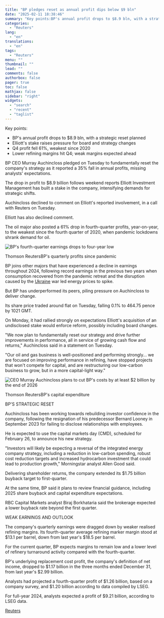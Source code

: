 ```yaml
---
title: "BP pledges reset as annual profit dips below $9 bln"
date: "2025-02-11 18:38:46"
summary: "Key points:BP's annual profit drops to $8.9 bln, with a strategic reset plannedElliott's stake raises pressure for board and strategy changesQ4 profit fell 61%, weakest since 2020Lower refining margins hit Q4; weak margins expected ahead BP CEO Murray Auchincloss pledged on Tuesday to fundamentally reset the company's strategy as it..."
categories:
  - "Reuters"
lang:
  - "en"
translations:
  - "en"
tags:
  - "Reuters"
menu: ""
thumbnail: ""
lead: ""
comments: false
authorbox: false
pager: true
toc: false
mathjax: false
sidebar: "right"
widgets:
  - "search"
  - "recent"
  - "taglist"
---
```


Key points:

* BP's annual profit drops to $8.9 bln, with a strategic reset planned
* Elliott's stake raises pressure for board and strategy changes
* Q4 profit fell 61%, weakest since 2020
* Lower refining margins hit Q4; weak margins expected ahead

BP CEO Murray Auchincloss pledged on Tuesday to fundamentally reset the company's strategy as it reported a 35% fall in annual profits, missing analysts' expectations.

The drop in profit to $8.9 billion follows weekend reports Elliott Investment Management has built a stake in the company, intensifying demands for strategic shifts.

Auchincloss declined to comment on Elliott's reported involvement, in a call with Reuters on Tuesday.

Elliott has also declined comment.

The oil major also posted a 61% drop in fourth-quarter profits, year-on-year, to the weakest since the fourth quarter of 2020, when pandemic lockdowns shrank demand for oil.

![BP's fourth-quarter earnings drops to four-year low](https://s3.tradingview.com/news/image/tag:reuters.com,2025:newsml_L1N3P20A0-9dfde1c37f9d8f8136e68afc5ca71e05-resized.jpeg)

Thomson ReutersBP's quarterly profits since pandemic



BP joins other majors that have experienced a decline in earnings throughout 2024, following record earnings in the previous two years when consumption recovered from the pandemic retreat and the disruption caused by the [Ukraine](https://www.reuters.com/world/ukraine-russia-war/) war led energy prices to spike.

But BP has underperformed its peers, piling pressure on Auchincloss to deliver change.

Its share price traded around flat on Tuesday, falling 0.1% to 464.75 pence by 1021 GMT.

On Monday, it had rallied strongly on expectations Elliott's acquisition of an undisclosed stake would enforce reform, possibly including board changes.

"We now plan to fundamentally reset our strategy and drive further improvements in performance, all in service of growing cash flow and returns," Auchincloss said in a statement on Tuesday.

"Our oil and gas business is well-positioned and performing strongly... we are focused on improving performance in refining, have stopped projects that won't compete for capital, and are restructuring our low-carbon business to grow, but in a more capital-light way."

![CEO Murray Auchincloss  plans to cut BP's costs by at least $2 billion by the end of 2026](https://s3.tradingview.com/news/image/tag:reuters.com,2025:newsml_L1N3P20A0-dd58960e7e42c58bfe4faed257b2a0af-resized.jpeg)

Thomson ReutersBP's capital expenditure



BP'S STRATEGIC RESET

Auchincloss has been working towards rebuilding investor confidence in the company, following the resignation of his predecessor Bernard Looney in September 2023 for failing to disclose relationships with employees.

He is expected to use the capital markets day (CMD), scheduled for February 26, to announce his new strategy.

"Investors will likely be expecting a reversal of the integrated energy company strategy, including a reduction in low-carbon spending, robust cost reduction targets and increased hydrocarbon investment that could lead to production growth," Morningstar analyst Allen Good said.

Delivering shareholder returns, the company extended its $1.75 billion buyback target to first-quarter.

At the same time, BP said it plans to review financial guidance, including 2025 share buyback and capital expenditure expectations.

RBC Capital Markets analyst Biraj Borkhataria said the brokerage expected a lower buyback rate beyond the first quarter.

WEAK EARNINGS AND OUTLOOK

The company's quarterly earnings were dragged down by weaker realised refining margins. Its fourth-quarter average refining marker margin stood at $13.1 per barrel, down from last year's $18.5 per barrel.

For the current quarter, BP expects margins to remain low and a lower level of refinery turnaround activity compared with the fourth-quarter.

BP's underlying replacement cost profit, the company's definition of net income, dropped to $1.17 billion in the three months ended December 31, from last year's $2.99 billion.

Analysts had projected a fourth-quarter profit of $1.26 billion, based on a company survey, and $1.20 billion according to data compiled by LSEG.

For full-year 2024, analysts expected a profit of $9.21 billion, according to LSEG data.

[Reuters](https://www.tradingview.com/news/reuters.com,2025:newsml_L1N3P20A0:0-bp-pledges-reset-as-annual-profit-dips-below-9-bln/)
